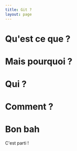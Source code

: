 ```yaml
---
title: Git ?
layout: page
---
```


# Qu'est ce que ?

# Mais pourquoi ?

# Qui ?

# Comment ?

# Bon bah

C'est parti !

